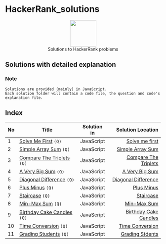 # HackerRank_solutions

<p align="center">
    <a href="https://www.hackerrank.com/memon07">
        <img height=85 src="https://d3keuzeb2crhkn.cloudfront.net/hackerrank/assets/styleguide/logo_wordmark-f5c5eb61ab0a154c3ed9eda24d0b9e31.svg">
    </a>
    <br>Solutions to HackerRank problems
</p>

## Solutions with detailed explanation

### Note
```
Solutions are provided (mainly) in JavaScript.
Each solution folder will contain a code file, the question and code's explanation file.  

```

## Index
| No | Title       | Solution in           | Solution Location  |
| ----- | ------------- |:-------------:| -----:|
| 1 | [Solve Me First](https://www.hackerrank.com/challenges/solve-me-first/problem) ```(Q)```    | JavaScript | [Solve me first](Problem%20Solving/Solve%20me%20first) |
| 2 | [Simple Array Sum](https://www.hackerrank.com/challenges/simple-array-sum/problem) ```(Q)```    | JavaScript | [Simple Array Sum](Problem%20Solving/Simple%20Array%20Sum) |
| 3 | [Compare The Triplets](https://www.hackerrank.com/challenges/compare-the-triplets/problem) ```(Q)``` | JavaScript | [Compare The Triplets](Problem%20Solving/Compare%20The%20Triplets) |
| 4 | [A Very Big Sum](https://www.hackerrank.com/challenges/a-very-big-sum/problem) ```(Q)``` | JavaScript | [A Very Big Sum](Problem%20Solving/A%20Very%20Big%20Sum) |
| 5 | [Diagonal Difference](https://www.hackerrank.com/challenges/diagonal-difference/problem) ```(Q)``` | JavaScript | [Diagonal Difference](Problem%20Solving/Diagonal%20Difference) |
| 6 | [Plus Minus](https://www.hackerrank.com/challenges/plus-minus/problem) ```(Q)``` | JavaScript | [Plus Minus](Problem%20Solving/Plus%20Minus)
| 7 | [Staircase](https://www.hackerrank.com/challenges/staircase/problem) ```(Q)``` | JavaScript | [Staircase](Problem%20Solving/Staircase)
| 8 | [Min-Max Sum](https://www.hackerrank.com/challenges/mini-max-sum/problem) ```(Q)``` | JavaScript | [Min-Max Sum](Problem%20Solving/Min-Max%20Sum)
| 9 | [Birthday Cake Candles](https://www.hackerrank.com/challenges/birthday-cake-candles/problem) ```(Q)``` | JavaScript | [Birthday Cake Candles](Problem%20Solving/Birthday%20Cakes%20Candles)
| 10 | [Time Conversion](https://www.hackerrank.com/challenges/time-conversion/problem) ```(Q)``` | JavaScript | [Time Conversion](Problem%20Solving/Time%20Conversion)
| 11 | [Grading Students](https://www.hackerrank.com/challenges/grading/problem) ```(Q)``` | JavaScript | [Grading Stdents](Problem%20Solving/Diagonal%20Difference)
